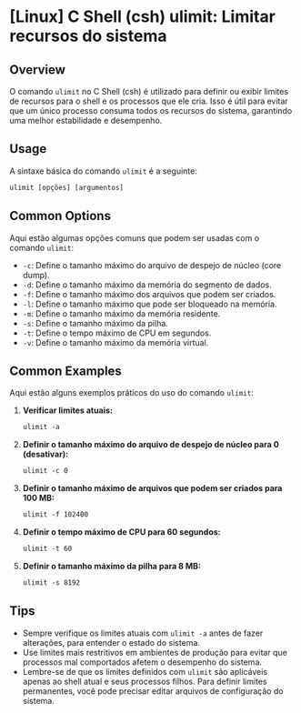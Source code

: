 # [Linux] C Shell (csh) ulimit: Limitar recursos do sistema

## Overview
O comando `ulimit` no C Shell (csh) é utilizado para definir ou exibir limites de recursos para o shell e os processos que ele cria. Isso é útil para evitar que um único processo consuma todos os recursos do sistema, garantindo uma melhor estabilidade e desempenho.

## Usage
A sintaxe básica do comando `ulimit` é a seguinte:

```csh
ulimit [opções] [argumentos]
```

## Common Options
Aqui estão algumas opções comuns que podem ser usadas com o comando `ulimit`:

- `-c`: Define o tamanho máximo do arquivo de despejo de núcleo (core dump).
- `-d`: Define o tamanho máximo da memória do segmento de dados.
- `-f`: Define o tamanho máximo dos arquivos que podem ser criados.
- `-l`: Define o tamanho máximo que pode ser bloqueado na memória.
- `-m`: Define o tamanho máximo da memória residente.
- `-s`: Define o tamanho máximo da pilha.
- `-t`: Define o tempo máximo de CPU em segundos.
- `-v`: Define o tamanho máximo da memória virtual.

## Common Examples
Aqui estão alguns exemplos práticos do uso do comando `ulimit`:

1. **Verificar limites atuais:**
   ```csh
   ulimit -a
   ```

2. **Definir o tamanho máximo do arquivo de despejo de núcleo para 0 (desativar):**
   ```csh
   ulimit -c 0
   ```

3. **Definir o tamanho máximo de arquivos que podem ser criados para 100 MB:**
   ```csh
   ulimit -f 102400
   ```

4. **Definir o tempo máximo de CPU para 60 segundos:**
   ```csh
   ulimit -t 60
   ```

5. **Definir o tamanho máximo da pilha para 8 MB:**
   ```csh
   ulimit -s 8192
   ```

## Tips
- Sempre verifique os limites atuais com `ulimit -a` antes de fazer alterações, para entender o estado do sistema.
- Use limites mais restritivos em ambientes de produção para evitar que processos mal comportados afetem o desempenho do sistema.
- Lembre-se de que os limites definidos com `ulimit` são aplicáveis apenas ao shell atual e seus processos filhos. Para definir limites permanentes, você pode precisar editar arquivos de configuração do sistema.